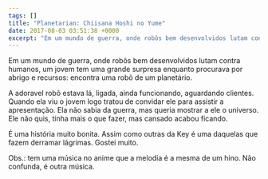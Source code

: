 ```yaml
---
tags: []
title: "Planetarian: Chiisana Hoshi no Yume"
date: 2017-08-03 03:51:38 +0000
excerpt: "Em um mundo de guerra, onde robôs bem desenvolvidos lutam contra humanos, um jovem tem uma grande surpresa enquanto procurava por abrigo e..."
---
```


Em um mundo de guerra, onde robôs bem desenvolvidos lutam contra humanos, um jovem tem uma grande surpresa enquanto procurava por abrigo e recursos: encontra uma robô de um planetário.

A adoravel robô estava lá, ligada, ainda funcionando, aguardando clientes. Quando ela viu o jovem logo tratou de convidar ele para assistir a apresentação. Ela não sabia da guerra, mas queria mostrar a ele o universo. Ele não quis, tinha mais o que fazer, mas cansado acabou ficando.

É uma história muito bonita. Assim como outras da Key é uma daquelas que fazem derramar lágrimas. Gostei muito.

Obs.: tem uma música no anime que a melodia é a mesma de um hino. Não confunda, é outra música.